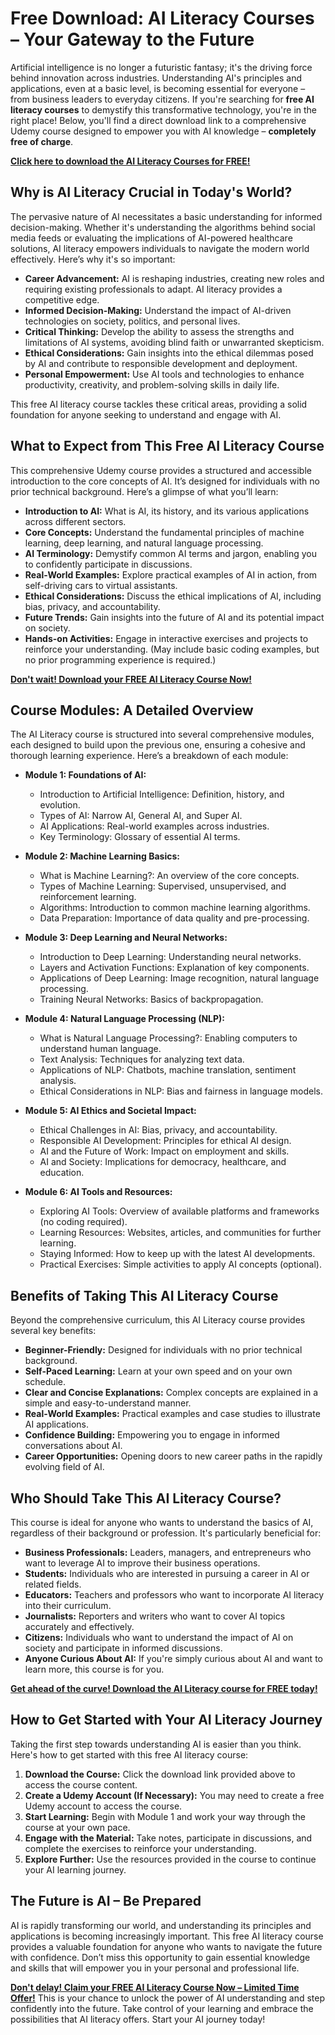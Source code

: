 # Free Download: AI Literacy Courses – Your Gateway to the Future

Artificial intelligence is no longer a futuristic fantasy; it's the driving force behind innovation across industries. Understanding AI's principles and applications, even at a basic level, is becoming essential for everyone – from business leaders to everyday citizens. If you're searching for **free AI literacy courses** to demystify this transformative technology, you're in the right place! Below, you'll find a direct download link to a comprehensive Udemy course designed to empower you with AI knowledge – **completely free of charge**.

[**Click here to download the AI Literacy Courses for FREE!**](https://udemywork.com/ai-literacy-courses)

## Why is AI Literacy Crucial in Today's World?

The pervasive nature of AI necessitates a basic understanding for informed decision-making. Whether it's understanding the algorithms behind social media feeds or evaluating the implications of AI-powered healthcare solutions, AI literacy empowers individuals to navigate the modern world effectively.  Here’s why it's so important:

*   **Career Advancement:** AI is reshaping industries, creating new roles and requiring existing professionals to adapt. AI literacy provides a competitive edge.
*   **Informed Decision-Making:** Understand the impact of AI-driven technologies on society, politics, and personal lives.
*   **Critical Thinking:** Develop the ability to assess the strengths and limitations of AI systems, avoiding blind faith or unwarranted skepticism.
*   **Ethical Considerations:**  Gain insights into the ethical dilemmas posed by AI and contribute to responsible development and deployment.
*   **Personal Empowerment:** Use AI tools and technologies to enhance productivity, creativity, and problem-solving skills in daily life.

This free AI literacy course tackles these critical areas, providing a solid foundation for anyone seeking to understand and engage with AI.

## What to Expect from This Free AI Literacy Course

This comprehensive Udemy course provides a structured and accessible introduction to the core concepts of AI. It’s designed for individuals with no prior technical background. Here’s a glimpse of what you’ll learn:

*   **Introduction to AI:** What is AI, its history, and its various applications across different sectors.
*   **Core Concepts:** Understand the fundamental principles of machine learning, deep learning, and natural language processing.
*   **AI Terminology:** Demystify common AI terms and jargon, enabling you to confidently participate in discussions.
*   **Real-World Examples:** Explore practical examples of AI in action, from self-driving cars to virtual assistants.
*   **Ethical Considerations:** Discuss the ethical implications of AI, including bias, privacy, and accountability.
*   **Future Trends:** Gain insights into the future of AI and its potential impact on society.
*   **Hands-on Activities:**  Engage in interactive exercises and projects to reinforce your understanding. (May include basic coding examples, but no prior programming experience is required.)

[**Don't wait! Download your FREE AI Literacy Course Now!**](https://udemywork.com/ai-literacy-courses)

## Course Modules: A Detailed Overview

The AI Literacy course is structured into several comprehensive modules, each designed to build upon the previous one, ensuring a cohesive and thorough learning experience. Here’s a breakdown of each module:

*   **Module 1: Foundations of AI:**
    *   Introduction to Artificial Intelligence: Definition, history, and evolution.
    *   Types of AI: Narrow AI, General AI, and Super AI.
    *   AI Applications: Real-world examples across industries.
    *   Key Terminology: Glossary of essential AI terms.

*   **Module 2: Machine Learning Basics:**
    *   What is Machine Learning?: An overview of the core concepts.
    *   Types of Machine Learning: Supervised, unsupervised, and reinforcement learning.
    *   Algorithms: Introduction to common machine learning algorithms.
    *   Data Preparation: Importance of data quality and pre-processing.

*   **Module 3: Deep Learning and Neural Networks:**
    *   Introduction to Deep Learning: Understanding neural networks.
    *   Layers and Activation Functions: Explanation of key components.
    *   Applications of Deep Learning: Image recognition, natural language processing.
    *   Training Neural Networks: Basics of backpropagation.

*   **Module 4: Natural Language Processing (NLP):**
    *   What is Natural Language Processing?: Enabling computers to understand human language.
    *   Text Analysis: Techniques for analyzing text data.
    *   Applications of NLP: Chatbots, machine translation, sentiment analysis.
    *   Ethical Considerations in NLP: Bias and fairness in language models.

*   **Module 5: AI Ethics and Societal Impact:**
    *   Ethical Challenges in AI: Bias, privacy, and accountability.
    *   Responsible AI Development: Principles for ethical AI design.
    *   AI and the Future of Work: Impact on employment and skills.
    *   AI and Society: Implications for democracy, healthcare, and education.

*   **Module 6:  AI Tools and Resources:**
    *   Exploring AI Tools: Overview of available platforms and frameworks (no coding required).
    *   Learning Resources: Websites, articles, and communities for further learning.
    *   Staying Informed:  How to keep up with the latest AI developments.
    *   Practical Exercises: Simple activities to apply AI concepts (optional).

## Benefits of Taking This AI Literacy Course

Beyond the comprehensive curriculum, this AI Literacy course provides several key benefits:

*   **Beginner-Friendly:** Designed for individuals with no prior technical background.
*   **Self-Paced Learning:** Learn at your own speed and on your own schedule.
*   **Clear and Concise Explanations:** Complex concepts are explained in a simple and easy-to-understand manner.
*   **Real-World Examples:** Practical examples and case studies to illustrate AI applications.
*   **Confidence Building:** Empowering you to engage in informed conversations about AI.
*   **Career Opportunities:** Opening doors to new career paths in the rapidly evolving field of AI.

## Who Should Take This AI Literacy Course?

This course is ideal for anyone who wants to understand the basics of AI, regardless of their background or profession. It's particularly beneficial for:

*   **Business Professionals:** Leaders, managers, and entrepreneurs who want to leverage AI to improve their business operations.
*   **Students:** Individuals who are interested in pursuing a career in AI or related fields.
*   **Educators:** Teachers and professors who want to incorporate AI literacy into their curriculum.
*   **Journalists:** Reporters and writers who want to cover AI topics accurately and effectively.
*   **Citizens:** Individuals who want to understand the impact of AI on society and participate in informed discussions.
*   **Anyone Curious About AI:** If you're simply curious about AI and want to learn more, this course is for you.

[**Get ahead of the curve! Download the AI Literacy course for FREE today!**](https://udemywork.com/ai-literacy-courses)

## How to Get Started with Your AI Literacy Journey

Taking the first step towards understanding AI is easier than you think. Here's how to get started with this free AI literacy course:

1.  **Download the Course:** Click the download link provided above to access the course content.
2.  **Create a Udemy Account (If Necessary):** You may need to create a free Udemy account to access the course.
3.  **Start Learning:** Begin with Module 1 and work your way through the course at your own pace.
4.  **Engage with the Material:** Take notes, participate in discussions, and complete the exercises to reinforce your understanding.
5.  **Explore Further:**  Use the resources provided in the course to continue your AI learning journey.

## The Future is AI – Be Prepared

AI is rapidly transforming our world, and understanding its principles and applications is becoming increasingly important. This free AI literacy course provides a valuable foundation for anyone who wants to navigate the future with confidence. Don’t miss this opportunity to gain essential knowledge and skills that will empower you in your personal and professional life.

[**Don't delay! Claim your FREE AI Literacy Course Now – Limited Time Offer!**](https://udemywork.com/ai-literacy-courses) This is your chance to unlock the power of AI understanding and step confidently into the future. Take control of your learning and embrace the possibilities that AI literacy offers. Start your AI journey today!
